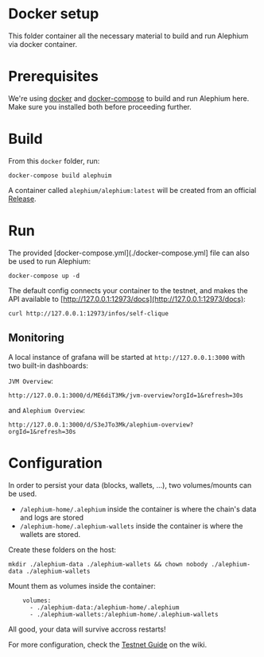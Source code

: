 Docker setup
====

This folder container all the necessary material to build and run Alephium via docker container.

# Prerequisites

We're using [docker](https://docs.docker.com/engine/) and [docker-compose](https://docs.docker.com/compose/) to build and run Alephium here.
Make sure you installed both before proceeding further.

# Build

From this `docker` folder, run:

```
docker-compose build alephuim
```

A container called `alephium/alephium:latest` will be created from an official [Release](https://github.com/alephium/alephium/releases).

# Run

The provided [docker-compose.yml](./docker-compose.yml] file can also be used to run Alephium:

```
docker-compose up -d
```

The default config connects your container to the testnet, and makes the API available to [http://127.0.0.1:12973/docs](http://127.0.0.1:12973/docs):

```
curl http://127.0.0.1:12973/infos/self-clique
```

## Monitoring

A local instance of grafana will be started at `http://127.0.0.1:3000` with two built-in dashboards:

`JVM Overview`:

```
http://127.0.0.1:3000/d/ME6diT3Mk/jvm-overview?orgId=1&refresh=30s
```

and `Alephium Overview`:
```
http://127.0.0.1:3000/d/S3eJTo3Mk/alephium-overview?orgId=1&refresh=30s
```

# Configuration

In order to persist your data (blocks, wallets, ...), two volumes/mounts can be used.

- `/alephium-home/.alephium` inside the container is where the chain's data and logs are stored
- `/alephium-home/.alephium-wallets` inside the container is where the wallets are stored.

Create these folders on the host:

```
mkdir ./alephium-data ./alephium-wallets && chown nobody ./alephium-data ./alephium-wallets
```

Mount them as volumes inside the container:

```
    volumes:
      - ./alephium-data:/alephium-home/.alephium
      - ./alephium-wallets:/alephium-home/.alephium-wallets
```

All good, your data will survive accross restarts!

For more configuration, check the [Testnet Guide](https://github.com/alephium/alephium/wiki/Testnet-Guide) on the wiki.
